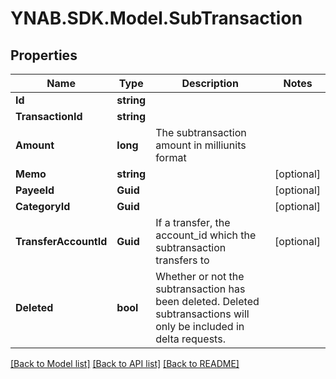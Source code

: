 # YNAB.SDK.Model.SubTransaction
## Properties

Name | Type | Description | Notes
------------ | ------------- | ------------- | -------------
**Id** | **string** |  | 
**TransactionId** | **string** |  | 
**Amount** | **long** | The subtransaction amount in milliunits format | 
**Memo** | **string** |  | [optional] 
**PayeeId** | **Guid** |  | [optional] 
**CategoryId** | **Guid** |  | [optional] 
**TransferAccountId** | **Guid** | If a transfer, the account_id which the subtransaction transfers to | [optional] 
**Deleted** | **bool** | Whether or not the subtransaction has been deleted.  Deleted subtransactions will only be included in delta requests. | 

[[Back to Model list]](../README.md#documentation-for-models) [[Back to API list]](../README.md#documentation-for-api-endpoints) [[Back to README]](../README.md)

